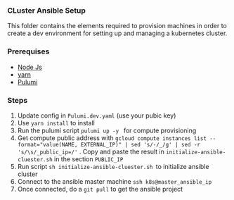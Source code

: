 ### CLuster Ansible Setup

This folder contains the elements required to provision machines in order to create a dev environment for setting up and managing a kubernetes cluster.

### Prerequises

- [Node Js](https://nodejs.org/fr/download/)
- [yarn](https://classic.yarnpkg.com/lang/en/docs/install/#debian-stable)
- [Pulumi](https://www.pulumi.com/docs/get-started/install/)

### Steps

1. Update config in `Pulumi.dev.yaml` (use your pubic key)
2. Use `yarn install` to install
3. Run the pulumi script `pulumi up -y ` for compute provisioning
4. Get compute public address with `gcloud compute instances list --format="value(NAME, EXTERNAL_IP)" | sed 's/-/_/g' | sed -r 's/\s/_public_ip=/'` . Copy and paste the result in `initialize-ansible-cluester.sh` in the section `PUBLIC_IP`
5. Run script `sh initialize-ansible-cluester.sh `to initialize ansible cluster
6. Connect to the ansible master machine `ssh k8s@master_ansible_ip`
7. Once connected, do a `git pull`  to get the ansible project
